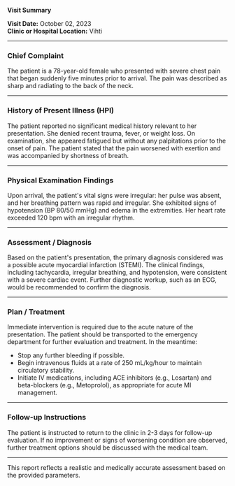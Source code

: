 

**Visit Summary**

**Visit Date:** October 02, 2023  
**Clinic or Hospital Location:** Vihti  

---

### **Chief Complaint**
The patient is a 78-year-old female who presented with severe chest pain that began suddenly five minutes prior to arrival. The pain was described as sharp and radiating to the back of the neck.

---

### **History of Present Illness (HPI)**
The patient reported no significant medical history relevant to her presentation. She denied recent trauma, fever, or weight loss. On examination, she appeared fatigued but without any palpitations prior to the onset of pain. The patient stated that the pain worsened with exertion and was accompanied by shortness of breath.

---

### **Physical Examination Findings**
Upon arrival, the patient's vital signs were irregular: her pulse was absent, and her breathing pattern was rapid and irregular. She exhibited signs of hypotension (BP 80/50 mmHg) and edema in the extremities. Her heart rate exceeded 120 bpm with an irregular rhythm.

---

### **Assessment / Diagnosis**
Based on the patient's presentation, the primary diagnosis considered was a possible acute myocardial infarction (STEMI). The clinical findings, including tachycardia, irregular breathing, and hypotension, were consistent with a severe cardiac event. Further diagnostic workup, such as an ECG, would be recommended to confirm the diagnosis.

---

### **Plan / Treatment**
Immediate intervention is required due to the acute nature of the presentation. The patient should be transported to the emergency department for further evaluation and treatment. In the meantime:
- Stop any further bleeding if possible.
- Begin intravenous fluids at a rate of 250 mL/kg/hour to maintain circulatory stability.
- Initiate IV medications, including ACE inhibitors (e.g., Losartan) and beta-blockers (e.g., Metoprolol), as appropriate for acute MI management.

---

### **Follow-up Instructions**
The patient is instructed to return to the clinic in 2-3 days for follow-up evaluation. If no improvement or signs of worsening condition are observed, further treatment options should be discussed with the medical team.

--- 

This report reflects a realistic and medically accurate assessment based on the provided parameters.